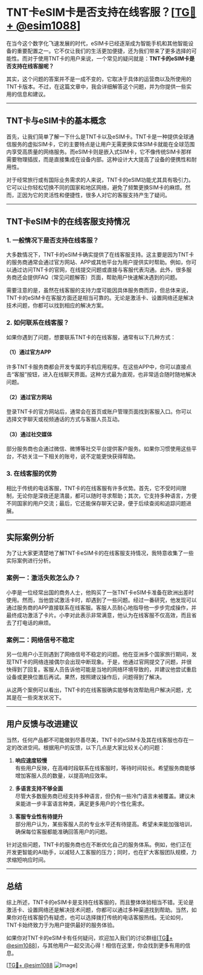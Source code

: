 # TNT卡eSIM卡是否支持在线客服？[[TG💪+ @esim1088](https://t.me/s/esim1088)]

在当今这个数字化飞速发展的时代，eSIM卡已经逐渐成为智能手机和其他智能设备的重要配置之一。它不仅让我们的生活更加便捷，还为我们带来了更多选择的可能性。而对于使用TNT卡的用户来说，一个常见的疑问就是：**TNT卡的eSIM卡是否支持在线客服呢？**

其实，这个问题的答案并不是一成不变的，它取决于具体的运营商以及所使用的TNT卡版本。不过，在这篇文章中，我会详细解答这个问题，并为你提供一些实用的信息和建议。

---

## TNT卡与eSIM卡的基本概念

首先，让我们简单了解一下什么是TNT卡以及eSIM卡。TNT卡是一种提供全球通信服务的虚拟SIM卡，它的主要特点是让用户无需更换实体SIM卡就能在全球范围内享受高质量的网络服务。而eSIM卡则是嵌入式SIM卡，它不像传统SIM卡那样需要物理插拔，而是直接集成在设备内部。这种设计大大提高了设备的便携性和耐用性。

对于经常旅行或有国际业务需求的人来说，TNT卡的eSIM功能尤其具有吸引力。它可以让你轻松切换不同的国家和地区网络，避免了频繁更换SIM卡的麻烦。然而，正因为它的灵活性和便捷性，很多人对它的客服支持产生了疑问。

---

## TNT卡eSIM卡的在线客服支持情况

### **1. 一般情况下是否支持在线客服？**

大多数情况下，TNT卡的eSIM卡确实提供了在线客服支持。这主要是因为TNT卡的服务商通常会通过官方网站、APP或其他平台为用户提供实时帮助。例如，你可以通过访问TNT卡的官网，在线提交问题或直接与客服代表沟通。此外，很多服务商还会提供FAQ（常见问题解答）页面，帮助用户快速解决遇到的问题。

需要注意的是，虽然在线客服的支持力度可能因具体服务商而异，但总体来说，TNT卡的eSIM卡在客服方面还是相当可靠的。无论是激活卡、设置网络还是解决技术问题，你都可以找到相应的解决方案。

### **2. 如何联系在线客服？**

如果你遇到了问题，想要联系TNT卡的在线客服，通常有以下几种方式：

#### **（1）通过官方APP**
许多TNT卡服务商都会开发专属的手机应用程序。在这些APP中，你可以直接点击“客服”按钮，进入在线聊天界面。这种方式最为直观，也非常适合随时随地解决问题。

#### **（2）通过官方网站**
登录TNT卡的官方网站后，通常会在首页或账户管理页面找到客服入口。你可以选择文字聊天或视频通话的方式与客服人员互动。

#### **（3）通过社交媒体**
部分服务商也会通过微信、微博等社交平台提供客户服务。如果你习惯使用这些平台，不妨关注一下相关的账号，说不定能更快获得帮助。

### **3. 在线客服的优势**

相比于传统的电话客服，TNT卡的在线客服有许多优势。首先，它不受时间限制，无论你是深夜还是清晨，都可以随时寻求帮助；其次，它支持多种语言，方便不同国家的用户交流；最后，它还能保存聊天记录，便于后续查阅和追踪问题进展。

---

## 实际案例分析

为了让大家更清楚地了解TNT卡eSIM卡的在线客服支持情况，我特意收集了一些实际案例进行分析。

### **案例一：激活失败怎么办？**

小李是一位经常出国的商务人士，他购买了一张TNT卡eSIM卡准备在欧洲出差时使用。然而，当他尝试激活卡时，却遇到了一些问题。经过一番研究，他发现可以通过服务商的APP直接联系在线客服。客服人员耐心地指导他一步步完成操作，并最终成功激活了卡片。小李对此表示非常满意，他认为在线客服不仅高效，而且省去了打电话的麻烦。

### **案例二：网络信号不稳定**

另一位用户小王则遇到了网络信号不稳定的问题。他在亚洲多个国家旅行期间，发现TNT卡的网络连接偶尔会出现中断现象。于是，他通过官网提交了问题，并很快得到了回复。客服人员告诉他可能是当地的网络环境导致的，并建议他尝试重启设备或更换位置后再试。果然，按照建议操作后，问题得到了解决。

从这两个案例可以看出，TNT卡的在线客服确实能够有效帮助用户解决问题，尤其是在一些突发状况下。

---

## 用户反馈与改进建议

当然，任何产品都不可能做到尽善尽美，TNT卡的eSIM卡及其在线客服也存在一定的改进空间。根据用户的反馈，以下几点是大家比较关心的问题：

1. **响应速度较慢**  
   有些用户反映，在高峰时段联系在线客服时，等待时间较长。希望服务商能够增加客服人员的数量，以提高响应效率。

2. **多语言支持不够全面**  
   尽管大多数服务商已经支持多种语言，但仍有一些冷门语言未被覆盖。建议未来能进一步丰富语言种类，满足更多用户的个性化需求。

3. **客服专业性有待提升**  
   部分用户认为，某些客服人员的专业水平还有待提高。希望未来能加强培训，确保每位客服都能准确回答用户的问题。

针对这些问题，TNT卡的服务商也在不断优化自己的服务体系。例如，他们正在开发更智能的AI助手，以减轻人工客服的压力；同时，也在扩大客服团队规模，力求缩短响应时间。

---

## 总结

综上所述，TNT卡的eSIM卡是支持在线客服的，而且整体体验相当不错。无论是激活卡、设置网络还是解决技术问题，你都可以通过多种渠道找到帮助。当然，如果你对在线客服仍有疑虑，也可以选择拨打传统的电话客服热线。无论如何，TNT卡始终致力于为用户提供最好的服务体验。

如果你对TNT卡的eSIM卡有任何疑问，欢迎加入我们的讨论群组[[TG💪+ @esim1088](https://t.me/s/esim1088)]，与其他用户一起交流心得！相信在这里，你会找到更多有用的信息。

[[TG💪+ @esim1088](https://t.me/s/esim1088) ![Image](https://i.postimg.cc/4NQfJmqS/Snipaste-2025-05-13-00-14-12.png)]